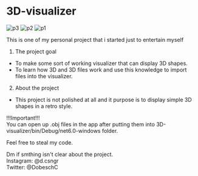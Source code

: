 # 3D-visualizer

![p3](https://user-images.githubusercontent.com/58111721/199762668-aabbad56-866a-4746-9043-5967334bef75.png)
![p2](https://user-images.githubusercontent.com/58111721/199762694-2592b659-d796-45ba-be86-a31a8775547a.png)
![p1](https://user-images.githubusercontent.com/58111721/199762727-ce4f374a-2f6f-4b40-95d4-b8dd6fbca940.png)

This is one of my personal project that i started just to entertain myself
1. The project goal
- To make some sort of working visualizer that can display 3D shapes.
- To learn how 3D and 3D files work and use this knowledge to import files into the visualizer.

2. About the project
- This project is not polished at all and it purpose is to display simple 3D shapes in a retro style.

!!!Important!!!  
You can open up .obj files in the app after putting them into 3D-visualizer/bin/Debug/net6.0-windows folder.
  
Feel free to steal my code.  
  
Dm if smthing isn't clear about the project.  
Instagram: @d.csngr  
Twitter: @DobeschC
